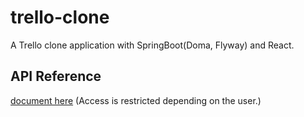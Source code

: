 # trello-clone
A Trello clone application with SpringBoot(Doma, Flyway) and React.

## API Reference
[document here](https://docs.google.com/spreadsheets/d/1KxKaqCIrUsnt8NeXV9tcalUE6R7Dc8eTE32pHQ9IR1c)
(Access is restricted depending on the user.)